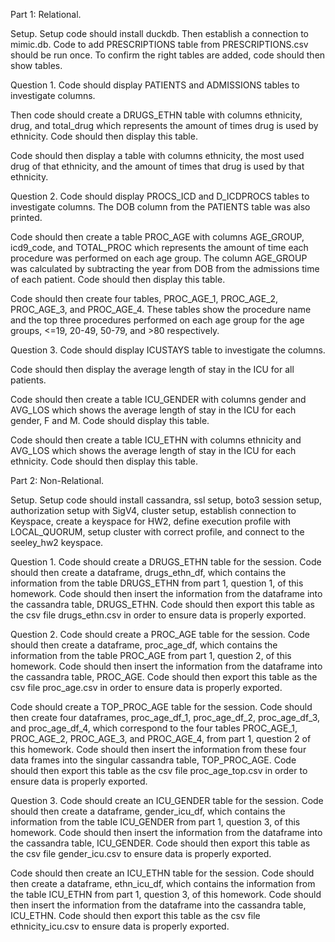 Part 1: Relational.

Setup.
Setup code should install duckdb. Then establish a connection to mimic.db. Code to add PRESCRIPTIONS table from PRESCRIPTIONS.csv should be run once. To confirm the right tables are added, code should then show tables.

Question 1.
Code should display PATIENTS and ADMISSIONS tables to investigate columns. 

Then code should create a DRUGS_ETHN table with columns ethnicity, drug, and total_drug which represents the amount of times drug is used by ethnicity. Code should then display this table. 

Code should then display a table with columns ethnicity, the most used drug of that ethnicity, and the amount of times that drug is used by that ethnicity.

Question 2.
Code should display PROCS_ICD and D_ICDPROCS tables to investigate columns. The DOB column from the PATIENTS table was also printed.

Code should then create a table PROC_AGE with columns AGE_GROUP, icd9_code, and TOTAL_PROC which represents the amount of time each procedure was performed on each age group. The column AGE_GROUP was calculated by subtracting the year from DOB from the admissions time of each patient. Code should then display this table.

Code should then create four tables, PROC_AGE_1, PROC_AGE_2, PROC_AGE_3, and PROC_AGE_4. These tables show the procedure name and the top three procedures performed on each age group for the age groups, <=19, 20-49, 50-79, and >80 respectively.

Question 3.
Code should display ICUSTAYS table to investigate the columns.

Code should then display the average length of stay in the ICU for all patients.

Code should then create a table ICU_GENDER with columns gender and AVG_LOS which shows the average length of stay in the ICU for each gender, F and M. Code should display this table.

Code should then create a table ICU_ETHN with columns ethnicity and AVG_LOS which shows the average length of stay in the ICU for each ethnicity. Code should then display this table.

Part 2: Non-Relational.

Setup.
Setup code should install cassandra, ssl setup, boto3 session setup, authorization setup with SigV4, cluster setup, establish connection to Keyspace, create a keyspace for HW2, define execution profile with LOCAL_QUORUM, setup cluster with correct profile, and connect to the seeley_hw2 keyspace. 

Question 1.
Code should create a DRUGS_ETHN table for the session. Code should then create a dataframe, drugs_ethn_df, which contains the information from the table DRUGS_ETHN from part 1, question 1, of this homework. Code should then insert the information from the dataframe into the cassandra table, DRUGS_ETHN. Code should then export this table as the csv file drugs_ethn.csv in order to ensure data is properly exported.

Question 2.
Code should create a PROC_AGE table for the session. Code should then create a dataframe, proc_age_df, which contains the information from the table PROC_AGE from part 1, question 2, of this homework. Code should then insert the information from the dataframe into the cassandra table, PROC_AGE. Code should then export this table as the csv file proc_age.csv in order to ensure data is properly exported.

Code should create a TOP_PROC_AGE table for the session. Code should then create four dataframes, proc_age_df_1, proc_age_df_2, proc_age_df_3, and proc_age_df_4, which correspond to the four tables PROC_AGE_1, PROC_AGE_2, PROC_AGE_3, and PROC_AGE_4, from part 1, question 2 of this homework. Code should then insert the information from these four data frames into the singular cassandra table, TOP_PROC_AGE. Code should then export this table as the csv file proc_age_top.csv in order to ensure data is properly exported.

Question 3.
Code should create an ICU_GENDER table for the session. Code should then create a dataframe, gender_icu_df, which contains the information from the table ICU_GENDER from part 1, question 3, of this homework. Code should then insert the information from the dataframe into the cassandra table, ICU_GENDER. Code should then export this table as the csv file gender_icu.csv to ensure data is properly exported.

Code should then create an ICU_ETHN table for the session. Code should then create a dataframe, ethn_icu_df, which contains the information from the table ICU_ETHN from part 1, question 3, of this homework. Code should then insert the information from the dataframe into the cassandra table, ICU_ETHN. Code should then export this table as the csv file ethnicity_icu.csv to ensure data is properly exported.

